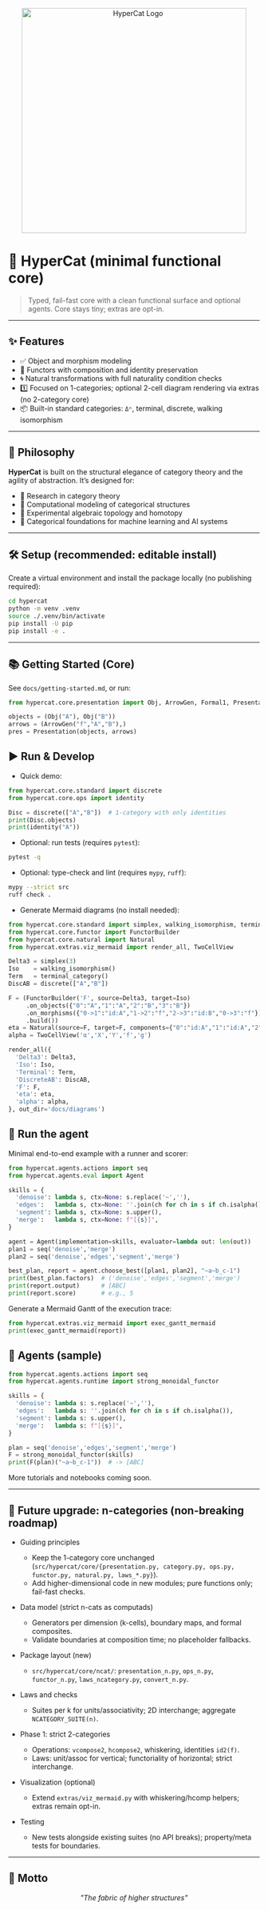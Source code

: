 <p align="center">
  <img src="./HyperCat_logo.png" alt="HyperCat Logo" width="450"/>
</p>

# 🐾 HyperCat (minimal functional core)

> Typed, fail-fast core with a clean functional surface and optional agents. Core stays tiny; extras are opt-in.

---

## ✨ Features

- ✅ Object and morphism modeling  
- 🔁 Functors with composition and identity preservation  
- 🌀 Natural transformations with full naturality condition checks  
- 1️⃣ Focused on 1-categories; optional 2-cell diagram rendering via extras (no 2-category core)  
- 📦 Built-in standard categories: `Δⁿ`, terminal, discrete, walking isomorphism

---

## 🧠 Philosophy

**HyperCat** is built on the structural elegance of category theory and the agility of abstraction. It’s designed for:

- 📐 Research in category theory  
- 🧮 Computational modeling of categorical structures  
- 🧠 Experimental algebraic topology and homotopy  
- 🤖 Categorical foundations for machine learning and AI systems

---

## 🛠️ Setup (recommended: editable install)

Create a virtual environment and install the package locally (no publishing required):

```bash
cd hypercat
python -m venv .venv
source ./.venv/bin/activate
pip install -U pip
pip install -e .
```

---

## 📚 Getting Started (Core)

See `docs/getting-started.md`, or run:

```python
from hypercat.core.presentation import Obj, ArrowGen, Formal1, Presentation

objects = (Obj("A"), Obj("B"))
arrows = (ArrowGen("f","A","B"),)
pres = Presentation(objects, arrows)
```

## ▶️ Run & Develop

- Quick demo:

```python
from hypercat.core.standard import discrete
from hypercat.core.ops import identity

Disc = discrete(["A","B"])  # 1-category with only identities
print(Disc.objects)
print(identity("A"))
```

- Optional: run tests (requires `pytest`):

```bash
pytest -q
```

- Optional: type-check and lint (requires `mypy`, `ruff`):

```bash
mypy --strict src
ruff check .
```

- Generate Mermaid diagrams (no install needed):

```python
from hypercat.core.standard import simplex, walking_isomorphism, terminal_category, discrete
from hypercat.core.functor import FunctorBuilder
from hypercat.core.natural import Natural
from hypercat.extras.viz_mermaid import render_all, TwoCellView

Delta3 = simplex(3)
Iso    = walking_isomorphism()
Term   = terminal_category()
DiscAB = discrete(["A","B"]) 

F = (FunctorBuilder('F', source=Delta3, target=Iso)
     .on_objects({"0":"A","1":"A","2":"B","3":"B"})
     .on_morphisms({"0->1":"id:A","1->2":"f","2->3":"id:B","0->3":"f"})
     .build())
eta = Natural(source=F, target=F, components={"0":"id:A","1":"id:A","2":"id:B","3":"id:B"})
alpha = TwoCellView('α','X','Y','f','g')

render_all({
  'Delta3': Delta3,
  'Iso': Iso,
  'Terminal': Term,
  'DiscreteAB': DiscAB,
  'F': F,
  'eta': eta,
  'alpha': alpha,
}, out_dir='docs/diagrams')
```

## 🤖 Run the agent

Minimal end-to-end example with a runner and scorer:

```python
from hypercat.agents.actions import seq
from hypercat.agents.eval import Agent

skills = {
  'denoise': lambda s, ctx=None: s.replace('~',''),
  'edges':   lambda s, ctx=None: ''.join(ch for ch in s if ch.isalpha()),
  'segment': lambda s, ctx=None: s.upper(),
  'merge':   lambda s, ctx=None: f"[{s}]",
}

agent = Agent(implementation=skills, evaluator=lambda out: len(out))
plan1 = seq('denoise','merge')
plan2 = seq('denoise','edges','segment','merge')

best_plan, report = agent.choose_best([plan1, plan2], "~a~b_c-1")
print(best_plan.factors)  # ('denoise','edges','segment','merge')
print(report.output)      # [ABC]
print(report.score)       # e.g., 5
```

Generate a Mermaid Gantt of the execution trace:

```python
from hypercat.extras.viz_mermaid import exec_gantt_mermaid
print(exec_gantt_mermaid(report))
```

## 🤖 Agents (sample)

```python
from hypercat.agents.actions import seq
from hypercat.agents.runtime import strong_monoidal_functor

skills = {
  'denoise': lambda s: s.replace('~',''),
  'edges':   lambda s: ''.join(ch for ch in s if ch.isalpha()),
  'segment': lambda s: s.upper(),
  'merge':   lambda s: f"[{s}]",
}

plan = seq('denoise','edges','segment','merge')
F = strong_monoidal_functor(skills)
print(F(plan)("~a~b_c-1"))  # -> [ABC]
```

More tutorials and notebooks coming soon.

---

## 🔭 Future upgrade: n-categories (non-breaking roadmap)

- Guiding principles
  - Keep the 1-category core unchanged (`src/hypercat/core/{presentation.py, category.py, ops.py, functor.py, natural.py, laws_*.py}`).
  - Add higher-dimensional code in new modules; pure functions only; fail-fast checks.

- Data model (strict n-cats as computads)
  - Generators per dimension (k-cells), boundary maps, and formal composites.
  - Validate boundaries at composition time; no placeholder fallbacks.

- Package layout (new)
  - `src/hypercat/core/ncat/`: `presentation_n.py`, `ops_n.py`, `functor_n.py`, `laws_ncategory.py`, `convert_n.py`.

- Laws and checks
  - Suites per k for units/associativity; 2D interchange; aggregate `NCATEGORY_SUITE(n)`.

- Phase 1: strict 2-categories
  - Operations: `vcompose2`, `hcompose2`, whiskering, identities `id2(f)`.
  - Laws: unit/assoc for vertical; functoriality of horizontal; strict interchange.

- Visualization (optional)
  - Extend `extras/viz_mermaid.py` with whiskering/hcomp helpers; extras remain opt-in.

- Testing
  - New tests alongside existing suites (no API breaks); property/meta tests for boundaries.

---

## 🧵 Motto

<p align="center">
  <em>"The fabric of higher structures"</em>
</p>
